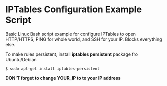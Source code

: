 # IPTables Configuration Example Script 


Basic Linux Bash script example for configure IPTables to open HTTP/HTTPS, PING for whole world, and SSH for your IP. Blocks everything else.

To make rules persistent, install **iptables persistent** package fro Ubuntu/Debian

    $ sudo apt-get install iptables-persistent
    

**DON'T forget to change YOUR_IP to to your IP address** 
